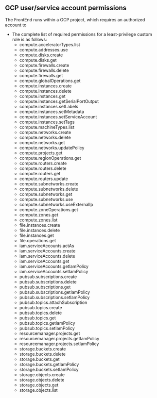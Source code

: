 
## GCP user/service account permissions

The FrontEnd runs within a GCP project, which requires an authorized
account to


  - The complete list of required permissions for a least-privilege custom role is as follows:
    - compute.acceleratorTypes.list
    - compute.addresses.use
    - compute.disks.create
    - compute.disks.get
    - compute.firewalls.create
    - compute.firewalls.delete
    - compute.firewalls.get
    - compute.globalOperations.get
    - compute.instances.create
    - compute.instances.delete
    - compute.instances.get
    - compute.instances.getSerialPortOutput
    - compute.instances.setLabels
    - compute.instances.setMetadata
    - compute.instances.setServiceAccount
    - compute.instances.setTags
    - compute.machineTypes.list
    - compute.networks.create
    - compute.networks.delete
    - compute.networks.get
    - compute.networks.updatePolicy
    - compute.projects.get
    - compute.regionOperations.get
    - compute.routers.create
    - compute.routers.delete
    - compute.routers.get
    - compute.routers.update
    - compute.subnetworks.create
    - compute.subnetworks.delete
    - compute.subnetworks.get
    - compute.subnetworks.use
    - compute.subnetworks.useExternalIp
    - compute.zoneOperations.get
    - compute.zones.get
    - compute.zones.list
    - file.instances.create
    - file.instances.delete
    - file.instances.get
    - file.operations.get
    - iam.serviceAccounts.actAs
    - iam.serviceAccounts.create
    - iam.serviceAccounts.delete
    - iam.serviceAccounts.get
    - iam.serviceAccounts.getIamPolicy
    - iam.serviceAccounts.setIamPolicy
    - pubsub.subscriptions.create
    - pubsub.subscriptions.delete
    - pubsub.subscriptions.get
    - pubsub.subscriptions.getIamPolicy
    - pubsub.subscriptions.setIamPolicy
    - pubsub.topics.attachSubscription
    - pubsub.topics.create
    - pubsub.topics.delete
    - pubsub.topics.get
    - pubsub.topics.getIamPolicy
    - pubsub.topics.setIamPolicy
    - resourcemanager.projects.get
    - resourcemanager.projects.getIamPolicy
    - resourcemanager.projects.setIamPolicy
    - storage.buckets.create
    - storage.buckets.delete
    - storage.buckets.get
    - storage.buckets.getIamPolicy
    - storage.buckets.setIamPolicy
    - storage.objects.create
    - storage.objects.delete
    - storage.objects.get
    - storage.objects.list
